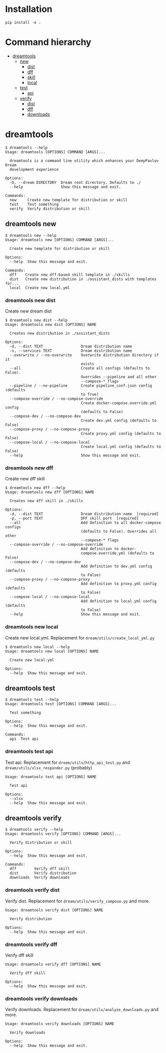 # Installation
```
pip install -e .
```

# Command hierarchy
- [dreamtools](#dreamtools)
  - [new](#dreamtools-new)
    - [dist](#dreamtools-new-dist)
    - [dff](#dreamtools-new-dff)
    - [skill](#dreamtools-new-skill)
    - [local](#dreamtools-new-local)
  - [test](#dreamtools-test)
    - [api](#dreamtools-test-api)
  - [verify](#dreamtools-verify)
    - [dist](#dreamtools-verify-dist)
    - [dff](#dreamtools-verify-dff)
    - [downloads](#dreamtools-verify-downloads)
    
# dreamtools
```
$ dreamtools --help
Usage: dreamtools [OPTIONS] COMMAND [ARGS]...

  dreamtools is a command line utility which enhances your DeepPavlov Dream
  development experience

Options:
  -D, --dream DIRECTORY  Dream root directory. Defaults to ./
  --help                 Show this message and exit.

Commands:
  new     Create new template for distribution or skill
  test    Test something
  verify  Verify distribution or skill
```

## dreamtools new
```
$ dreamtools new --help
Usage: dreamtools new [OPTIONS] COMMAND [ARGS]...

  Create new template for distribution or skill

Options:
  --help  Show this message and exit.

Commands:
  dff    Create new dff-based skill template in ./skills
  dist   Create new distribution in ./assistant_dists with templates for...
  local  Create new local.yml
```

### dreamtools new dist
Create new dream dist
```
$ dreamtools new dist --help
Usage: dreamtools new dist [OPTIONS] NAME

  Creates new distribution in ./assistant_dists

Options:
  -d, --dist TEXT                 Dream distribution name
  -s, --services TEXT             Dream distribution name
  --overwrite / --no-overwrite    Overwrite distribution directory if it
                                  exists
  --all                           Create all configs (defaults to False).
                                  Overrides --pipeline and all other
                                  --compose-* flags
  --pipeline / --no-pipeline      Create pipeline_conf.json config (defaults
                                  to True)
  --compose-override / --no-compose-override
                                  Create docker-compose.override.yml config
                                  (defaults to False)
  --compose-dev / --no-compose-dev
                                  Create dev.yml config (defaults to False)
  --compose-proxy / --no-compose-proxy
                                  Create proxy.yml config (defaults to False)
  --compose-local / --no-compose-local
                                  Create local.yml config (defaults to False)
  --help                          Show this message and exit.
```

### dreamtools new dff
Create new dff skill
```
$ dreamtools new dff --help
Usage: dreamtools new dff [OPTIONS] NAME

  Creates new dff skill in ./skills

Options:
  -d, --dist TEXT                 Dream distribution name  [required]
  -p, --port TEXT                 DFF skill port  [required]
  --all                           Add definition to all docker-compose configs
                                  (defaults to False). Overrides all other
                                  --compose-* flags
  --compose-override / --no-compose-override
                                  Add definition to docker-
                                  compose.override.yml (defaults to False)
  --compose-dev / --no-compose-dev
                                  Add definition to dev.yml config (defaults
                                  to False)
  --compose-proxy / --no-compose-proxy
                                  Add definition to proxy.yml config (defaults
                                  to False)
  --compose-local / --no-compose-local
                                  Add definition to local.yml config (defaults
                                  to False)
  --help                          Show this message and exit.
```

### dreamtools new local
Create new local.yml. Replacement for `dream/utils/create_local_yml.py`
```
$ dreamtools new local --help
Usage: dreamtools new local [OPTIONS] NAME

  Create new local.yml

Options:
  --help  Show this message and exit.
```

## dreamtools test
```
$ dreamtools test --help
Usage: dreamtools test [OPTIONS] COMMAND [ARGS]...

  Test something

Options:
  --help  Show this message and exit.

Commands:
  api  Test api
```

### dreamtools test api
Test api. Replacement for `dream/utils/http_api_test.py` and `dream/utils/xlsx_responder.py` (probably)
```dreamtools test api --help
Usage: dreamtools test api [OPTIONS] NAME

  Test api

Options:
  --xlsx
  --help  Show this message and exit.
```

## dreamtools verify
```
$ dreamtools verify --help
Usage: dreamtools verify [OPTIONS] COMMAND [ARGS]...

  Verify distribution or skill

Options:
  --help  Show this message and exit.

Commands:
  dff        Verify dff skill
  dist       Verify distribution
  downloads  Verify downloads
```

### dreamtools verify dist
Verify dist. Replacement for `dream/utils/verify_compose.py` and more.
```$ dreamtools verify dist --help
Usage: dreamtools verify dist [OPTIONS] NAME

  Verify distribution

Options:
  --help  Show this message and exit.
```

### dreamtools verify dff
Verify dff skill
```$ dreamtools verify dff --help
Usage: dreamtools verify dff [OPTIONS] NAME

  Verify dff skill

Options:
  --help  Show this message and exit.
```

### dreamtools verify downloads
Verify downloads. Replacement for `dream/utils/analyze_downloads.py` and more.
```$ dreamtools verify downloads --help
Usage: dreamtools verify downloads [OPTIONS] NAME

  Verify downloads

Options:
  --help  Show this message and exit.
```
